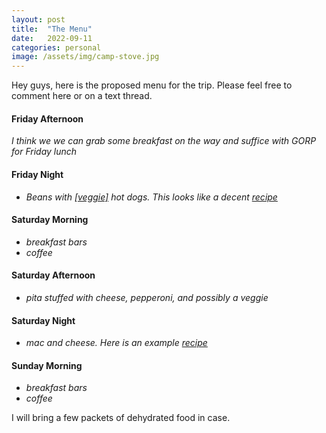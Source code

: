 ```yaml
---
layout: post
title:  "The Menu"
date:   2022-09-11
categories: personal
image: /assets/img/camp-stove.jpg
---
```


Hey guys, here is the proposed menu for the trip. Please feel free to comment here or on a text thread.

#### Friday Afternoon
_I think we we can grab some breakfast on the way and suffice with GORP for Friday lunch_

#### Friday Night
- _Beans with [[veggie]](https://fieldroast.com/product/signature-stadium-dog/) hot dogs. This looks like a decent [recipe](https://www.campingdude.com/content/recipe/fancy_franks_and_beans-1311.asp)_

#### Saturday Morning
- _breakfast bars_
- _coffee_

#### Saturday Afternoon
- _pita stuffed with cheese, pepperoni, and possibly a veggie_

#### Saturday Night
- _mac and cheese. Here is an example [recipe](http://hapanom.com/camping-mac-n-cheese/)_

#### Sunday Morning
- _breakfast bars_
- _coffee_

I will bring a few packets of dehydrated food in case.
